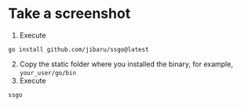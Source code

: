 # Take a screenshot

1. Execute

```
go install github.com/jibaru/ssgo@latest
```

2. Copy the static folder where you installed the binary, for example, `your_user/go/bin`
3. Execute

```
ssgo
```
